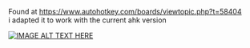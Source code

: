 Found at https://www.autohotkey.com/boards/viewtopic.php?t=58404  
i adapted it to work with the current ahk version


[![IMAGE ALT TEXT HERE](https://img.youtube.com/vi/h9gDUXLqH2M/0.jpg)](https://www.youtube.com/watch?v=h9gDUXLqH2M)